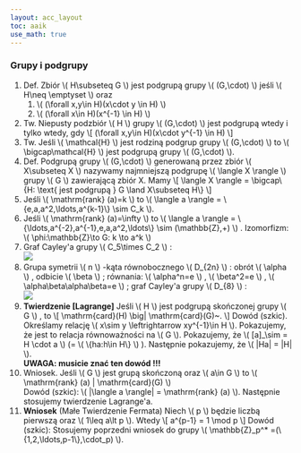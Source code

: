 ```yaml
---
layout: acc_layout
toc: aaik
use_math: true
---
```


### Grupy i podgrupy

1.  Def. Zbiór \\( H\\subseteq G \\) jest podgrupą grupy \\( 
    (G,\\cdot) \\) jeśli \\( H\\neq \\emptyset \\) oraz
    1.   \\( (\\forall x,y\\in H)(x\\cdot y \\in H) \\) 
    2.   \\( (\\forall x\\in H)(x^{-1} \\in H) \\) 
2.  Tw. Niepusty podzbiór \\( H \\) grupy \\( (G,\\cdot) \\) 
    jest podgrupą wtedy i tylko wtedy, gdy \\[ (\\forall x,y\\in
    H)(x\\cdot y^{-1} \\in H) \\] 
3.  Tw. Jeśli \\( \\mathcal{H} \\) jest rodziną podgrup grupy \\( 
    (G,\\cdot) \\) to \\( \\bigcap\\mathcal{H} \\) jest podgrupą
    grupy \\( (G,\\cdot) \\).
4.  Def. Podgrupą grupy \\( (G,\\cdot) \\) generowaną przez zbiór
    \\( X\\subseteq X \\) nazywamy najmniejszą podgrupę \\( 
    \\langle X \\rangle \\) grupy \\( G \\) zawierającą zbiór X. Mamy \\[ 
    \\langle X \\rangle = \\bigcap\\{H: \\text{ jest podgrupą } G \\land X\\subseteq
    H\\} \\] 
5.  Jeśli \\( \\mathrm{rank} (a)=k \\) to \\( \\langle a \\rangle =
    \\{e,a,a^2,\\ldots,a^{k-1}\\} \\sim C\_k \\).
6.  Jeśli \\( \\mathrm{rank} (a)=\\infty \\) to \\( \\langle a \\rangle =
    \\{\\ldots,a^{-2},a^{-1},e,a,a^2,\\ldots\\} \\sim (\\mathbb{Z},+) \\) . Izomorfizm: \\( \\phi:\\mathbb{Z}\\to G: k \\to a^k \\) 
7.  Graf Cayley\'a grupy \\( C\_5\\times C\_2 \\) :\
    ![](https://cs.pwr.edu.pl/cichon/2016_17_b/Algebra/C5C2.png)
8.  Grupa symetrii \\( n \\) -kąta równobocznego \\( D\_{2n} \\) 
    : obrót \\( \\alpha \\) , odbicie \\( \\beta \\) ; równania:
    \\( \\alpha^n=e \\) , \\( \\beta^2=e \\) , \\( 
    \\alpha\\beta\\alpha\\beta=e \\) ; graf Cayley\'a grupy \\( 
    D\_{8} \\) :\
    ![](https://cs.pwr.edu.pl/cichon/2016_17_b/Algebra/D8.png)
9.  **Twierdzenie \[Lagrange\]** Jeśli \\( H \\) jest podgrupą
    skończonej grupy \\( G \\) , to \\[ \\mathrm{card}(H) \\big\|
    \\mathrm{card}(G)\~.  \\] Dowód (szkic). Określamy relację \\( 
    x\\sim y \\leftrightarrow xy^{-1}\\in H \\). Pokazujemy, że jest to relacja
    równoważności na \\( G \\). Pokazujemy, że \\( \[a\]\_\\sim =
    H \\cdot a \\) (= \\( \\{ha:h\\in H\\} \\) ). Następnie
    pokazujemy, że \\( \|Ha\| = \|H\| \\).\
    **UWAGA: musicie znać ten dowód !!!**
10. Wniosek. Jeśli \\( G \\) jest grupą skończoną oraz \\( a\\in G
    \\) to \\( \\mathrm{rank} (a) \| \\mathrm{card}(G) \\) \
    Dowód (szkic): \\( \|\\langle a \\rangle\| = \\mathrm{rank} (a) \\). Następnie
    stosujemy twierdzenie Lagrange\'a.
11. **Wniosek** (Małe Twierdzenie Fermata) Niech \\( p \\) będzie
    liczbą pierwszą oraz \\( 1\\leq a\\lt p \\). Wtedy \\[ 
    a^{p-1} = 1 \\mod p \\] Dowód (szkic): Stosujemy poprzedni
    wniosek do grupy \\( \\mathbb{Z}\_p^\*
    =(\\{1,2,\\ldots,p-1\\},\\cdot\_p) \\).

